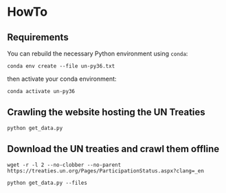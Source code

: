 # HowTo

## Requirements

You can rebuild the necessary Python environment using `conda`:

`conda env create --file un-py36.txt`

then activate your conda environment:

`conda activate un-py36`

## Crawling the website hosting the UN Treaties

`python get_data.py`


## Download the UN treaties and crawl them offline

`wget -r -l 2 --no-clobber --no-parent https://treaties.un.org/Pages/ParticipationStatus.aspx?clang=_en`

`python get_data.py --files`

